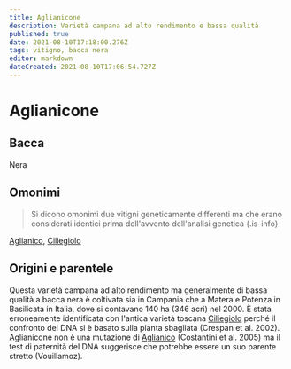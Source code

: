 ```yaml
---
title: Aglianicone
description: Varietà campana ad alto rendimento e bassa qualità
published: true
date: 2021-08-10T17:18:00.276Z
tags: vitigno, bacca nera
editor: markdown
dateCreated: 2021-08-10T17:06:54.727Z
---
```


# Aglianicone

## Bacca
Nera

## Omonimi
> Si dicono omonimi due vitigni geneticamente differenti ma che erano considerati identici prima dell'avvento dell'analisi genetica
{.is-info}

[Aglianico](/vitigni/bacca-nera/aglianico), [Ciliegiolo](/vitigni/bacca-nera/ciliegiolo)

## Origini e parentele
Questa varietà campana ad alto rendimento ma generalmente di bassa qualità a bacca nera è coltivata sia in Campania che a Matera e Potenza in Basilicata in Italia, dove si contavano 140 ha (346 acri) nel 2000. È stata erroneamente identificata con l'antica varietà toscana [Ciliegiolo](/vitigni/bacca-nera/ciliegiolo) perché il confronto del DNA si è basato sulla pianta sbagliata (Crespan et al. 2002). Aglianicone non è una mutazione di [Aglianico](/vitigni/bacca-nera/aglianico) (Costantini et al. 2005) ma il test di paternità del DNA suggerisce che potrebbe essere un suo parente stretto (Vouillamoz).